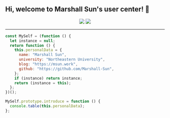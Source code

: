 ## Hi, welcome to Marshall Sun's user center! 👋

<p align="center">
<a href="#"><img src="https://github-readme-stats.vercel.app/api?username=marshall-sun&hide_border=true&show_icons=true&theme=buefy&icon_color=87c438&title_color=87c438&line_height=34"/></a>
<a href="#"><img src="https://github-readme-stats.vercel.app/api/top-langs/?username=marshall-sun&hide=html&hide_border=true&icon_color=87c438&title_color=87c438"/></a>
</p>

---

```javascript
const MySelf = (function () {
  let instance = null;
  return function () {
    this.personalData = {
      name: "Marshall Sun",
      university: "Northeastern University",
      blog: "https://msun.work",
      github: "https://github.com/Marshall-Sun",
    };
    if (instance) return instance;
    return (instance = this);
  };
})();

MySelf.prototype.introduce = function () {
  console.table(this.personalData);
};
```